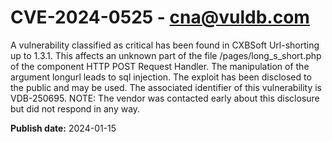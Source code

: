 # CVE-2024-0525 - cna@vuldb.com

A vulnerability classified as critical has been found in CXBSoft Url-shorting up to 1.3.1. This affects an unknown part of the file /pages/long_s_short.php of the component HTTP POST Request Handler. The manipulation of the argument longurl leads to sql injection. The exploit has been disclosed to the public and may be used. The associated identifier of this vulnerability is VDB-250695. NOTE: The vendor was contacted early about this disclosure but did not respond in any way.

**Publish date:** 2024-01-15
